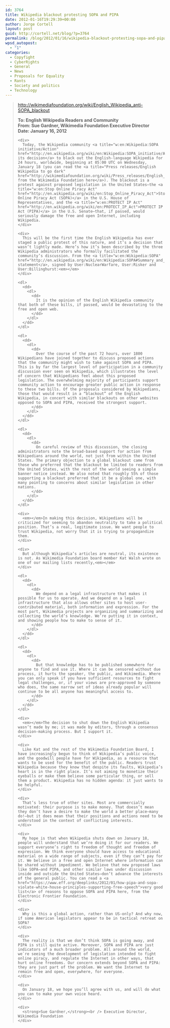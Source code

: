 ```yaml
---
id: 3764
title: Wikipedia blackout protesting SOPA and PIPA
date: 2012-01-16T19:29:39+00:00
author: Jorge Cortell
layout: post
guid: http://cortell.net/blog/?p=3764
permalink: /blog/2012/01/16/wikipedia-blackout-protesting-sopa-and-pipa/
wpsd_autopost:
  - "1"
categories:
  - Copyfight
  - CyberRights
  - General
  - News
  - Proposals for Equality
  - Rants
  - Society and politics
  - Technology
---
```

> <div>
>   <p>
>     <a href="http://wikimediafoundation.org/wiki/English_Wikipedia_anti-SOPA_blackout">http://wikimediafoundation.org/wiki/English_Wikipedia_anti-SOPA_blackout</a>
>   </p>
>   
>   <div>
>     <div>
>       <strong>To: English Wikipedia Readers and Community<br /> </strong><strong>From: Sue Gardner, Wikimedia Foundation Executive Director<br /> </strong><strong><strong>Date: January 16, 2012</strong></strong>&nbsp;</p>
>     </div>
>     
>     <div>
>       Today, the Wikipedia community <a title="w:en:Wikipedia:SOPA initiative/Action" href="http://en.wikipedia.org/wiki/en:Wikipedia:SOPA_initiative/Action">announced its decision</a> to black out the English-language Wikipedia for 24 hours, worldwide, beginning at 05:00 UTC on Wednesday, January 18 (you can read the <a title="Press releases/English Wikipedia to go dark" href="http://wikimediafoundation.org/wiki/Press_releases/English_Wikipedia_to_go_dark">statement from the Wikimedia Foundation here</a>). The blackout is a protest against proposed legislation in the United States—the <a title="w:en:Stop Online Piracy Act" href="http://en.wikipedia.org/wiki/en:Stop_Online_Piracy_Act">Stop Online Piracy Act (SOPA)</a> in the U.S. House of Representatives, and the <a title="w:en:PROTECT IP Act" href="http://en.wikipedia.org/wiki/en:PROTECT_IP_Act">PROTECT IP Act (PIPA)</a> in the U.S. Senate—that, if passed, would seriously damage the free and open Internet, including Wikipedia.
>     </div>
>     
>     <div>
>       This will be the first time the English Wikipedia has ever staged a public protest of this nature, and it’s a decision that wasn’t lightly made. Here’s how it’s been described by the three Wikipedia administrators who formally facilitated the community’s discussion. From the <a title="w:en:Wikipedia:SOPA" href="http://en.wikipedia.org/wiki/en:Wikipedia:SOPA#Summary_and_conclusion">public statement</a>, signed by User:NuclearWarfare, User:Risker and User:Billinghurst:<em></em>
>     </div>
>     
>     <dl>
>       <dd>
>         <dl>
>           <dd>
>             It is the opinion of the English Wikipedia community that both of these bills, if passed, would be devastating to the free and open web.
>           </dd>
>         </dl>
>       </dd>
>     </dl>
>     
>     <dl>
>       <dd>
>         <dl>
>           <dd>
>             Over the course of the past 72 hours, over 1800 Wikipedians have joined together to discuss proposed actions that the community might wish to take against SOPA and PIPA. This is by far the largest level of participation in a community discussion ever seen on Wikipedia, which illustrates the level of concern that Wikipedians feel about this proposed legislation. The overwhelming majority of participants support community action to encourage greater public action in response to these two bills. Of the proposals considered by Wikipedians, those that would result in a “blackout” of the English Wikipedia, in concert with similar blackouts on other websites opposed to SOPA and PIPA, received the strongest support.
>           </dd>
>         </dl>
>       </dd>
>     </dl>
>     
>     <dl>
>       <dd>
>         <dl>
>           <dd>
>             On careful review of this discussion, the closing administrators note the broad-based support for action from Wikipedians around the world, not just from within the United States. The primary objection to a global blackout came from those who preferred that the blackout be limited to readers from the United States, with the rest of the world seeing a simple banner notice instead. We also noted that roughly 55% of those supporting a blackout preferred that it be a global one, with many pointing to concerns about similar legislation in other nations.
>           </dd>
>         </dl>
>       </dd>
>     </dl>
>     
>     <div>
>       <em></em>In making this decision, Wikipedians will be criticized for seeming to abandon neutrality to take a political position. That’s a real, legitimate issue. We want people to trust Wikipedia, not worry that it is trying to propagandize them.
>     </div>
>     
>     <div>
>       But although Wikipedia’s articles are neutral, its existence is not. As Wikimedia Foundation board member Kat Walsh wrote on one of our mailing lists recently,<em></em>
>     </div>
>     
>     <dl>
>       <dd>
>         <dl>
>           <dd>
>             We depend on a legal infrastructure that makes it possible for us to operate. And we depend on a legal infrastructure that also allows other sites to host user-contributed material, both information and expression. For the most part, Wikimedia projects are organizing and summarizing and collecting the world’s knowledge. We’re putting it in context, and showing people how to make to sense of it.
>           </dd>
>         </dl>
>       </dd>
>     </dl>
>     
>     <dl>
>       <dd>
>         <dl>
>           <dd>
>             But that knowledge has to be published somewhere for anyone to find and use it. Where it can be censored without due process, it hurts the speaker, the public, and Wikimedia. Where you can only speak if you have sufficient resources to fight legal challenges, or, if your views are pre-approved by someone who does, the same narrow set of ideas already popular will continue to be all anyone has meaningful access to.
>           </dd>
>         </dl>
>       </dd>
>     </dl>
>     
>     <div>
>       <em></em>The decision to shut down the English Wikipedia wasn’t made by me; it was made by editors, through a consensus decision-making process. But I support it.
>     </div>
>     
>     <div>
>       Like Kat and the rest of the Wikimedia Foundation Board, I have increasingly begun to think of Wikipedia’s public voice, and the goodwill people have for Wikipedia, as a resource that wants to be used for the benefit of the public. Readers trust Wikipedia because they know that despite its faults, Wikipedia’s heart is in the right place. It’s not aiming to monetize their eyeballs or make them believe some particular thing, or sell them a product. Wikipedia has no hidden agenda: it just wants to be helpful.
>     </div>
>     
>     <div>
>       That’s less true of other sites. Most are commercially motivated: their purpose is to make money. That doesn’t mean they don’t have a desire to make the world a better place—many do!—but it does mean that their positions and actions need to be understood in the context of conflicting interests.
>     </div>
>     
>     <div>
>       My hope is that when Wikipedia shuts down on January 18, people will understand that we’re doing it for our readers. We support everyone’s right to freedom of thought and freedom of expression. We think everyone should have access to educational material on a wide range of subjects, even if they can’t pay for it. We believe in a free and open Internet where information can be shared without impediment. We believe that new proposed laws like SOPA—and PIPA, and other similar laws under discussion inside and outside the United States—don’t advance the interests of the general public. You can read a <a href="https://www.eff.org/deeplinks/2012/01/how-pipa-and-sopa-violate-white-house-principles-supporting-free-speech">very good list</a> of reasons to oppose SOPA and PIPA here, from the Electronic Frontier Foundation.
>     </div>
>     
>     <div>
>       Why is this a global action, rather than US-only? And why now, if some American legislators appear to be in tactical retreat on SOPA?
>     </div>
>     
>     <div>
>       The reality is that we don’t think SOPA is going away, and PIPA is still quite active. Moreover, SOPA and PIPA are just indicators of a much broader problem. All around the world, we`re seeing the development of legislation intended to fight online piracy, and regulate the Internet in other ways, that hurt online freedoms. Our concern extends beyond SOPA and PIPA: they are just part of the problem. We want the Internet to remain free and open, everywhere, for everyone.
>     </div>
>     
>     <div>
>       On January 18, we hope you’ll agree with us, and will do what you can to make your own voice heard.
>     </div>
>     
>     <div>
>       <strong>Sue Gardner,</strong><br /> Executive Director, Wikimedia Foundation
>     </div>
>   </div>
> </div>